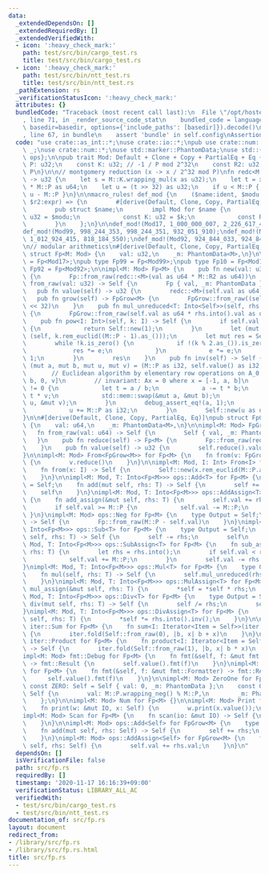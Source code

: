 ```yaml
---
data:
  _extendedDependsOn: []
  _extendedRequiredBy: []
  _extendedVerifiedWith:
  - icon: ':heavy_check_mark:'
    path: test/src/bin/cargo_test.rs
    title: test/src/bin/cargo_test.rs
  - icon: ':heavy_check_mark:'
    path: test/src/bin/ntt_test.rs
    title: test/src/bin/ntt_test.rs
  _pathExtension: rs
  _verificationStatusIcon: ':heavy_check_mark:'
  attributes: {}
  bundledCode: "Traceback (most recent call last):\n  File \"/opt/hostedtoolcache/Python/3.9.0/x64/lib/python3.9/site-packages/onlinejudge_verify/documentation/build.py\"\
    , line 71, in _render_source_code_stat\n    bundled_code = language.bundle(stat.path,\
    \ basedir=basedir, options={'include_paths': [basedir]}).decode()\n  File \"/opt/hostedtoolcache/Python/3.9.0/x64/lib/python3.9/site-packages/onlinejudge_verify/languages/user_defined.py\"\
    , line 67, in bundle\n    assert 'bundle' in self.config\nAssertionError\n"
  code: "use crate::as_int::*;\nuse crate::io::*;\npub use crate::num::ZeroOne as\
    \ _;\nuse crate::num::*;\nuse std::marker::PhantomData;\nuse std::{fmt, iter,\
    \ ops};\n\npub trait Mod: Default + Clone + Copy + PartialEq + Eq {\n    const\
    \ P: u32;\n    const K: u32; // -1 / P mod 2^32\n    const R2: u32; // 2^64 mod\
    \ P\n}\n\n// montgomery reduction (x -> x / 2^32 mod P)\nfn redc<M: Mod>(x: u64)\
    \ -> u32 {\n    let s = M::K.wrapping_mul(x as u32);\n    let t = x + s as u64\
    \ * M::P as u64;\n    let u = (t >> 32) as u32;\n    if u < M::P { u } else {\
    \ u - M::P }\n}\n\nmacro_rules! def_mod {\n    ($name:ident, $modu:expr, $k:expr,\
    \ $r2:expr) => {\n        #[derive(Default, Clone, Copy, PartialEq, Eq, Debug)]\n\
    \        pub struct $name;\n        impl Mod for $name {\n            const P:\
    \ u32 = $modu;\n            const K: u32 = $k;\n            const R2: u32 = $r2;\n\
    \        }\n    };\n}\n\ndef_mod!(Mod17, 1_000_000_007, 2_226_617_417, 582_344_008);\n\
    def_mod!(Mod99, 998_244_353, 998_244_351, 932_051_910);\ndef_mod!(Mod10, 1_012_924_417,\
    \ 1_012_924_415, 818_184_550);\ndef_mod!(Mod92, 924_844_033, 924_844_031, 404_973_864);\n\
    \n// modular arithmetics\n#[derive(Default, Clone, Copy, PartialEq, Eq)]\npub\
    \ struct Fp<M: Mod> {\n    val: u32,\n    _m: PhantomData<M>,\n}\n\npub type Fp17\
    \ = Fp<Mod17>;\npub type Fp99 = Fp<Mod99>;\npub type Fp10 = Fp<Mod10>;\npub type\
    \ Fp92 = Fp<Mod92>;\n\nimpl<M: Mod> Fp<M> {\n    pub fn new(val: u32) -> Self\
    \ {\n        Fp::from_raw(redc::<M>(val as u64 * M::R2 as u64))\n    }\n    fn\
    \ from_raw(val: u32) -> Self {\n        Fp { val, _m: PhantomData }\n    }\n \
    \   pub fn value(self) -> u32 {\n        redc::<M>(self.val as u64)\n    }\n \
    \   pub fn grow(self) -> FpGrow<M> {\n        FpGrow::from_raw((self.val as u64)\
    \ << 32)\n    }\n    pub fn mul_unreduced<T: Into<Self>>(self, rhs: T) -> FpGrow<M>\
    \ {\n        FpGrow::from_raw(self.val as u64 * rhs.into().val as u64)\n    }\n\
    \    pub fn pow<I: Int>(self, k: I) -> Self {\n        if self.val == 0 && k.is_zero()\
    \ {\n            return Self::new(1);\n        }\n        let (mut e, mut k) =\
    \ (self, k.rem_euclid((M::P - 1).as_()));\n        let mut res = Self::ONE;\n\
    \        while !k.is_zero() {\n            if !(k % 2.as_()).is_zero() {\n   \
    \             res *= e;\n            }\n            e *= e;\n            k >>=\
    \ 1;\n        }\n        res\n    }\n    pub fn inv(self) -> Self {\n        let\
    \ (mut a, mut b, mut u, mut v) = (M::P as i32, self.value() as i32, 0, 1);\n \
    \       // Euclidean algorithm by elementary row operations on A_0 = [a, 1, u;\
    \ b, 0, v]\n        // invariant: Ax = 0 where x = [-1, a, b]\n        while b\
    \ != 0 {\n            let t = a / b;\n            a -= t * b;\n            u -=\
    \ t * v;\n            std::mem::swap(&mut a, &mut b);\n            std::mem::swap(&mut\
    \ u, &mut v);\n        }\n        debug_assert_eq!(a, 1);\n        if u < 0 {\n\
    \            u += M::P as i32;\n        }\n        Self::new(u as u32)\n    }\n\
    }\n\n#[derive(Default, Clone, Copy, PartialEq, Eq)]\npub struct FpGrow<M: Mod>\
    \ {\n    val: u64,\n    _m: PhantomData<M>,\n}\n\nimpl<M: Mod> FpGrow<M> {\n \
    \   fn from_raw(val: u64) -> Self {\n        Self { val, _m: PhantomData }\n \
    \   }\n    pub fn reduce(self) -> Fp<M> {\n        Fp::from_raw(redc::<M>(self.val))\n\
    \    }\n    pub fn value(self) -> u32 {\n        self.reduce().value()\n    }\n\
    }\n\nimpl<M: Mod> From<FpGrow<M>> for Fp<M> {\n    fn from(v: FpGrow<M>) -> Self\
    \ {\n        v.reduce()\n    }\n}\n\nimpl<M: Mod, I: Int> From<I> for Fp<M> {\n\
    \    fn from(x: I) -> Self {\n        Self::new(x.rem_euclid(M::P.as_()).as_())\n\
    \    }\n}\n\nimpl<M: Mod, T: Into<Fp<M>>> ops::Add<T> for Fp<M> {\n    type Output\
    \ = Self;\n    fn add(mut self, rhs: T) -> Self {\n        self += rhs;\n    \
    \    self\n    }\n}\nimpl<M: Mod, T: Into<Fp<M>>> ops::AddAssign<T> for Fp<M>\
    \ {\n    fn add_assign(&mut self, rhs: T) {\n        self.val += rhs.into().val;\n\
    \        if self.val >= M::P {\n            self.val -= M::P;\n        }\n   \
    \ }\n}\nimpl<M: Mod> ops::Neg for Fp<M> {\n    type Output = Self;\n    fn neg(self)\
    \ -> Self {\n        Fp::from_raw(M::P - self.val)\n    }\n}\nimpl<M: Mod, T:\
    \ Into<Fp<M>>> ops::Sub<T> for Fp<M> {\n    type Output = Self;\n    fn sub(mut\
    \ self, rhs: T) -> Self {\n        self -= rhs;\n        self\n    }\n}\nimpl<M:\
    \ Mod, T: Into<Fp<M>>> ops::SubAssign<T> for Fp<M> {\n    fn sub_assign(&mut self,\
    \ rhs: T) {\n        let rhs = rhs.into();\n        if self.val < rhs.val {\n\
    \            self.val += M::P;\n        }\n        self.val -= rhs.val;\n    }\n\
    }\nimpl<M: Mod, T: Into<Fp<M>>> ops::Mul<T> for Fp<M> {\n    type Output = Self;\n\
    \    fn mul(self, rhs: T) -> Self {\n        self.mul_unreduced(rhs).reduce()\n\
    \    }\n}\nimpl<M: Mod, T: Into<Fp<M>>> ops::MulAssign<T> for Fp<M> {\n    fn\
    \ mul_assign(&mut self, rhs: T) {\n        *self = *self * rhs;\n    }\n}\nimpl<M:\
    \ Mod, T: Into<Fp<M>>> ops::Div<T> for Fp<M> {\n    type Output = Self;\n    fn\
    \ div(mut self, rhs: T) -> Self {\n        self /= rhs;\n        self\n    }\n\
    }\nimpl<M: Mod, T: Into<Fp<M>>> ops::DivAssign<T> for Fp<M> {\n    fn div_assign(&mut\
    \ self, rhs: T) {\n        *self *= rhs.into().inv();\n    }\n}\n\nimpl<M: Mod>\
    \ iter::Sum for Fp<M> {\n    fn sum<I: Iterator<Item = Self>>(iter: I) -> Self\
    \ {\n        iter.fold(Self::from_raw(0), |b, x| b + x)\n    }\n}\nimpl<M: Mod>\
    \ iter::Product for Fp<M> {\n    fn product<I: Iterator<Item = Self>>(iter: I)\
    \ -> Self {\n        iter.fold(Self::from_raw(1), |b, x| b * x)\n    }\n}\n\n\
    impl<M: Mod> fmt::Debug for Fp<M> {\n    fn fmt(&self, f: &mut fmt::Formatter)\
    \ -> fmt::Result {\n        self.value().fmt(f)\n    }\n}\nimpl<M: Mod> fmt::Display\
    \ for Fp<M> {\n    fn fmt(&self, f: &mut fmt::Formatter) -> fmt::Result {\n  \
    \      self.value().fmt(f)\n    }\n}\n\nimpl<M: Mod> ZeroOne for Fp<M> {\n   \
    \ const ZERO: Self = Self { val: 0, _m: PhantomData };\n    const ONE: Self =\
    \ Self {\n        val: M::P.wrapping_neg() % M::P,\n        _m: PhantomData,\n\
    \    };\n}\n\nimpl<M: Mod> Num for Fp<M> {}\n\nimpl<M: Mod> Print for Fp<M> {\n\
    \    fn print(w: &mut IO, x: Self) {\n        w.print(x.value());\n    }\n}\n\
    impl<M: Mod> Scan for Fp<M> {\n    fn scan(io: &mut IO) -> Self {\n        Self::new(io.scan())\n\
    \    }\n}\n\nimpl<M: Mod> ops::Add<Self> for FpGrow<M> {\n    type Output = Self;\n\
    \    fn add(mut self, rhs: Self) -> Self {\n        self += rhs;\n        self\n\
    \    }\n}\nimpl<M: Mod> ops::AddAssign<Self> for FpGrow<M> {\n    fn add_assign(&mut\
    \ self, rhs: Self) {\n        self.val += rhs.val;\n    }\n}\n"
  dependsOn: []
  isVerificationFile: false
  path: src/fp.rs
  requiredBy: []
  timestamp: '2020-11-17 16:16:39+09:00'
  verificationStatus: LIBRARY_ALL_AC
  verifiedWith:
  - test/src/bin/cargo_test.rs
  - test/src/bin/ntt_test.rs
documentation_of: src/fp.rs
layout: document
redirect_from:
- /library/src/fp.rs
- /library/src/fp.rs.html
title: src/fp.rs
---
```

